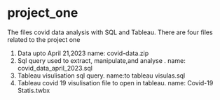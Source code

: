# project_one
The files covid data analysis with SQL and Tableau. 
There are four files related to the project one
1. Data upto April 21,2023 name: covid-data.zip
2. Sql query used to extract, manipulate,and analyse . name: covid_data_april_2023.sql
3. Tableau visulisation sql query.  name:to tableau visulas.sql
4. Tableau covid 19 visulisation file to open in tableau. name: Covid-19 Statis.twbx
